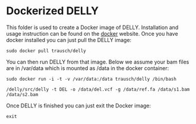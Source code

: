 Dockerized DELLY
================

This folder is used to create a Docker image of DELLY. Installation and usage instruction can be found on the [docker](https://www.docker.io) website.
Once you have docker installed you can just pull the DELLY image:

`sudo docker pull trausch/delly`

You can then run DELLY from that image. Below we assume your bam files are in /var/data which is mounted as /data in the docker container:

`sudo docker run -i -t -v /var/data:/data trausch/delly /bin/bash`

`/delly/src/delly -t DEL -o /data/del.vcf -g /data/ref.fa /data/s1.bam /data/s2.bam`

Once DELLY is finished you can just exit the Docker image:

`exit`